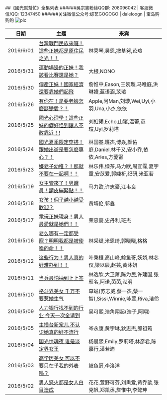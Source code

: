 ##《國光幫幫忙》全集列表
######吳宗憲粉絲QQ群: 208096042  |  客服微信/QQ: 12347450
######关注微信公众号:综艺GOGOGO | daleloogn | 宝岛购购购
![pic](http://imgsrc.baidu.com/forum/w%3D580/sign=0ee7a24dccef76093c0b99971edca301/09ac2bf0f736afc37b2299b5b419ebc4b6451212.jpg)

日期|主题|来宾
----|----|----
|2016/6/01|[台灣戰鬥民族來囉！這些正妹都是原住民之光！！](http://www.acfun.tv/v/ac2785927_3)|林秀琴,昊恩,撒基努,苡瑄
|2016/5/31|[運動場邊的正妹！我該看比賽還是她？](http://www.acfun.tv/v/ac2785980_3)|大根,NONO
|2016/5/30|[傳產正妹！國家經濟還要靠她們起飛](http://www.acfun.tv/v/ac2781339_3)|詹惟中,Eason,王婉璇,马唯庭,洪琳媁,蓝语涵,苡瑄
|2016/5/26|[有你在！是要老娘怎麼談戀愛？！](http://www.acfun.tv/v/ac2774042)|Apple,阿Man,刘璇,Wei,Uyi,小羽,Una,小杰,依依
|2016/5/25|[國光心理學！這些正妹的癖好怪到讓人不敢靠近！!](http://www.acfun.tv/v/ac2769741_3)|刘虹翎,Echo,山猪,温蒂,苡瑄,Uyi,罗莉塔
|2016/5/24|[國光夏季限定穿搭！跟她出遊是要怎麼專心？！](http://www.acfun.tv/v/ac2767243_3)|林国基,班杰,博焱,颜佑庭,Daniel,林千又,安小乔,依依,Aries,方薆甯
|2016/5/23|[嫌老子幼稚？！那就不要在一起啊！！](http://www.acfun.tv/v/ac2765347_3)|林乐伟,绿茶,马力欧,周宜霈,夏宇童,安苡爱,郭婕祈,纪研,米亚若
|2016/5/19|[女主管來了！男職員！請皮繃緊點！！](http://www.acfun.tv/v/ac2755484_3)|马力欧,许志豪,江韦良
|2016/5/18|[女孩！個子越小越受歡迎？](http://www.acfun.tv/v/ac2754228)|黄靖伦,郭鑫
|2016/5/17|[電玩正妹現身！男人最愛就是她們！！](http://www.acfun.tv/v/ac2755593_2)|荣忠豪,史丹利,班杰
|2016/5/16|[老么哪有一定都受寵？明明我都是被使喚的命！！](http://www.acfun.tv/v/ac2747247)|林采缇,米恩绮,郭晓晓,格格
|2016/5/12|[这些行为！男人真的好难办到！！](http://www.acfun.tv/v/ac2740309_3)|叶秉桓,高山峰,鲶鱼哥,妖娇,林芯仪,梁以辰,赵芸,黄沐妍
|2016/5/11|[当兵最怕抽到上上签](http://www.acfun.tv/v/ac2734840_3)|林逸欣,大卫萧,陈为民,许建国,张雁名,阿诺,茵茵,滢羽
|2016/5/10|[格斗界美女 千万不要惹她生气](http://www.acfun.tv/v/ac2732224_3)|草蜢(苏志威,蔡一杰,蔡一智),Sissi,Winnie,咏萱,Riva,洁伶
|2016/5/09|[人力银行找不到的行业 今天一次全请到](http://www.acfun.tv/v/ac2730376)|吴可熙,浩角翔起(浩子,阿翔)
|2016/5/05|[主播台新宠儿 不认识她真的好不流行](http://www.acfun.tv/v/ac2734806_3)|岑永康,黄宇琳,狄志杰,郎祖筠
|2016/5/04|[国光惊魂夜 谁是淡定界女王](http://www.acfun.tv/v/ac2745317_3)|杨晨熙,Emily,罗莉塔,林彦君,陈嘉行,潘若迪
|2016/5/03|[高学历美女 可以不要只在乎我的外表吗？](http://www.acfun.tv/v/ac2749308_3)|鲶鱼哥,李洛洋
|2016/5/02|[男人怒火都是女人白目造成](http://www.acfun.tv/v/ac2751995_3)|花花,萱野可芬,刘熏爱,黄乔歆,张克帆,郑凯丞,詹惟中,李懿珅